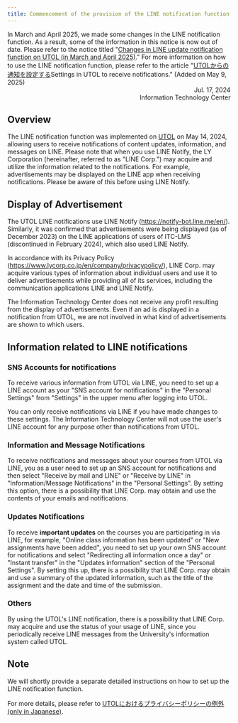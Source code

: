 ```yaml
---
title: Commencement of the provision of the LINE notification function on UTOL and precautions for when using the function
---
```


<div class="box">
    In March and April 2025, we made some changes in the LINE notification function. As a result, some of the information in this notice is now out of date. Please refer to the notice titled "<a href="/en/notice/2025/0514-utol-notification-line">Changes in LINE update notification function on UTOL (in March and April 2025)</a>." For more information on how to use the LINE notification function, please refer to the article "<a href="/en/utol/notification/">UTOLからの通知を設定する</a>Settings in UTOL to receive notifications</a>." (Added on May 9, 2025) 
</div>

<div style="text-align: right;">
<span>Jul. 17, 2024</span><br />
<span>Information Technology Center</span><br />
</div>

## Overview

The LINE notification function was implemented on [UTOL](/utol) on May 14, 2024, allowing users to receive notifications of content updates, information, and messages on LINE. Please note that when you use LINE Notify, the LY Corporation (hereinafter, referred to as "LINE Corp.") may acquire and utilize the information related to the notifications. For example, advertisements may be displayed on the LINE app when receiving notifications. Please be aware of this before using LINE Notify.

## Display of Advertisement

The UTOL LINE notifications use LINE Notify (<https://notify-bot.line.me/en/>). Similarly, it was confirmed that advertisements were being displayed (as of December 2023) on the LINE applications of users of ITC-LMS (discontinued in February 2024), which also used LINE Notify.

In accordance with its Privacy Policy (<https://www.lycorp.co.jp/en/company/privacypolicy/>), LINE Corp. may acquire various types of information about individual users and use it to deliver advertisements while providing all of its services, including the communication applications LINE and LINE Notify.

The Information Technology Center does not receive any profit resulting from the display of advertisements. Even if an ad is displayed in a notification from UTOL, we are not involved in what kind of advertisements are shown to which users.

## Information related to LINE notifications

### SNS Accounts for notifications

To receive various information from UTOL via LINE, you need to set up a LINE account as your "SNS account for notifications" in the "Personal Settings" from "Settings" in the upper menu after logging into UTOL.

You can only receive notifications via LINE if you have made changes to these settings. The Information Technology Center will not use the user's LINE account for any purpose other than notifications from UTOL.

### Information and Message Notifications

To receive notifications and messages about your courses from UTOL via LINE, you as a user need to set up an SNS account for notifications and then select "Receive by mail and LINE" or "Receive by LINE" in "Information/Message Notifications" in the "Personal Settings".
By setting this option, there is a possibility that LINE Corp. may obtain and use the contents of your emails and notifications.

### Updates Notifications

To receive **important updates** on the courses you are participating in via LINE, for example, "Online class information has been updated" or "New assignments have been added", you need to set up your own SNS account for notifications and select "Redirecting all information once a day" or "Instant transfer" in the "Updates information" section of the "Personal Settings". By setting this up, there is a possibility that LINE Corp. may obtain and use a summary of the updated information, such as the title of the assignment and the date and time of the submission.

### Others

By using the UTOL's LINE notification, there is a possibility that LINE Corp. may acquire and use the status of your usage of LINE, since you periodically receive LINE messages from the University's information system called UTOL.

## Note

We will shortly provide a separate detailed instructions on how to set up the LINE notification function.

For more details, please refer to [UTOLにおけるプライバシーポリシーの例外 (only in Japanese)](https://media.itc.u-tokyo.ac.jp/policy.html#utolPolicy).
